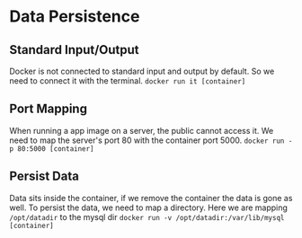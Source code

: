 # Data Persistence

## Standard Input/Output
Docker is not connected to standard input and output by default. So we need to connect it with the terminal. 
`docker run it [container]`

## Port Mapping
When running a app image on a server, the public cannot access it. 
We need to map the server's port 80 with the container port 5000. 
`docker run -p 80:5000 [container]`

## Persist Data
Data sits inside the container, if we remove the container the data is gone as well. 
To persist the data, we need to map a directory. 
Here we are mapping `/opt/datadir` to the mysql dir
`docker run -v /opt/datadir:/var/lib/mysql [container]`

